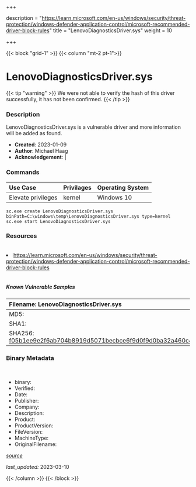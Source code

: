 +++

description = "https://learn.microsoft.com/en-us/windows/security/threat-protection/windows-defender-application-control/microsoft-recommended-driver-block-rules"
title = "LenovoDiagnosticsDriver.sys"
weight = 10

+++


{{< block "grid-1" >}}
{{< column "mt-2 pt-1">}}




# LenovoDiagnosticsDriver.sys 


{{< tip "warning" >}}
We were not able to verify the hash of this driver successfully, it has not been confirmed.
{{< /tip >}}




### Description


LenovoDiagnosticsDriver.sys is a vulnerable driver and more information will be added as found.


- **Created**: 2023-01-09
- **Author**: Michael Haag
- **Acknowledgement**:  | [](https://twitter.com/)

### Commands

| Use Case | Privilages | Operating System | 
|:---- | ---- | ---- |
| Elevate privileges | kernel | Windows 10 |

```
sc.exe create LenovoDiagnosticsDriver.sys binPath=C:\windows\temp\LenovoDiagnosticsDriver.sys type=kernel
sc.exe start LenovoDiagnosticsDriver.sys
```

### Resources
<br>


<li><a href=" https://learn.microsoft.com/en-us/windows/security/threat-protection/windows-defender-application-control/microsoft-recommended-driver-block-rules"> https://learn.microsoft.com/en-us/windows/security/threat-protection/windows-defender-application-control/microsoft-recommended-driver-block-rules</a></li>


<br>


##### Known Vulnerable Samples

| Filename: LenovoDiagnosticsDriver.sys |
|:---- |
|MD5: <a href="https://www.virustotal.com/gui/file/{&#39;Filename&#39;: &#39;LenovoDiagnosticsDriver.sys&#39;, &#39;MD5&#39;: &#39;&#39;, &#39;SHA1&#39;: &#39;&#39;, &#39;SHA256&#39;: &#39;f05b1ee9e2f6ab704b8919d5071becbce6f9d0f9d0ba32a460c41d5272134abe&#39;}"></a>|
|SHA1: <a href="https://www.virustotal.com/gui/file/{&#39;Filename&#39;: &#39;LenovoDiagnosticsDriver.sys&#39;, &#39;MD5&#39;: &#39;&#39;, &#39;SHA1&#39;: &#39;&#39;, &#39;SHA256&#39;: &#39;f05b1ee9e2f6ab704b8919d5071becbce6f9d0f9d0ba32a460c41d5272134abe&#39;}"></a>|
|SHA256: <a href="https://www.virustotal.com/gui/file/{&#39;Filename&#39;: &#39;LenovoDiagnosticsDriver.sys&#39;, &#39;MD5&#39;: &#39;&#39;, &#39;SHA1&#39;: &#39;&#39;, &#39;SHA256&#39;: &#39;f05b1ee9e2f6ab704b8919d5071becbce6f9d0f9d0ba32a460c41d5272134abe&#39;}">f05b1ee9e2f6ab704b8919d5071becbce6f9d0f9d0ba32a460c41d5272134abe</a>|




### Binary Metadata
<br>

- binary: 
- Verified: 
- Date: 
- Publisher: 
- Company: 
- Description: 
- Product: 
- ProductVersion: 
- FileVersion: 
- MachineType: 
- OriginalFilename: 

[*source*](https://github.com/magicsword-io/LOLDrivers/tree/main/yaml/lenovodiagnosticsdriver.sys.yml)

*last_updated:* 2023-03-10


{{< /column >}}
{{< /block >}}
